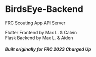 # BirdsEye-Backend

FRC Scouting App API Server

Flutter Frontend by Max L. & Calvin
</br>
Flask Backend by Max L. & Aiden
</br>

<h5>Built originally for FRC 2023 Charged Up</h5>